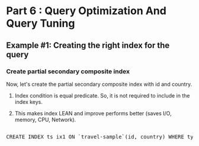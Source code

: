 # Part 6 : Query Optimization And Query Tuning

## Example #1: Creating the right index for the query

### Create partial secondary composite index

Now, let's create the partial secondary composite index with id and country.


1. Index condition is equal predicate. So, it is not required to include in the index keys.

2. This makes index LEAN and improve performs better (saves I/O, memory, CPU, Network).

<pre id="example"> 
CREATE INDEX ts_ix1 ON `travel-sample`(id, country) WHERE type = "airline";
</pre>

